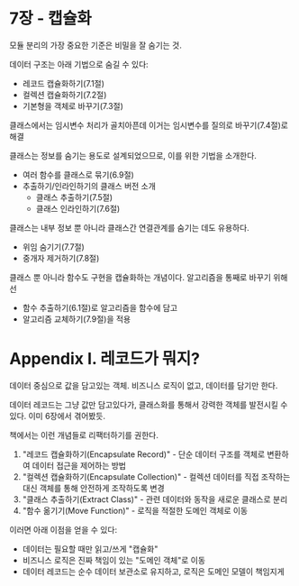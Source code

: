 # 7장 - 캡슐화

모듈 분리의 가장 중요한 기준은 비밀을 잘 숨기는 것.

데이터 구조는 아래 기법으로 숨길 수 있다:
- 레코드 캡슐화하기(7.1절)
- 컬렉션 캡슐화하기(7.2절)
- 기본형을 객체로 바꾸기(7.3절)

클래스에서는 임시변수 처리가 골치아픈데 이거는 임시변수를 질의로 바꾸기(7.4절)로 해결

클래스는 정보를 숨기는 용도로 설계되었으므로, 이를 위한 기법을 소개한다.
- 여러 함수를 클래스로 묶기(6.9절)
- 추출하기/인라인하기의 클래스 버전 소개
    - 클래스 추출하기(7.5절)
    - 클래스 인라인하기(7.6절)

클래스는 내부 정보 뿐 아니라 클래스간 연결관계를 숨기는 데도 유용하다.
- 위임 숨기기(7.7절)
- 중개자 제거하기(7.8절)

클래스 뿐 아니라 함수도 구현을 캡슐화하는 개념이다. 알고리즘을 통째로 바꾸기 위해선
- 함수 추출하기(6.1절)로 알고리즘을 함수에 담고
- 알고리즘 교체하기(7.9절)을 적용

# Appendix I. 레코드가 뭐지?

데이터 중심으로 값을 담고있는 객체. 비즈니스 로직이 없고, 데이터를 담기만 한다.

데이터 레코드는 그냥 값만 담고있다가, 클래스화를 통해서 강력한 객체를 발전시킬 수 있다. 이미 6장에서 겪어봤듯.

책에서는 이런 개념들로 리팩터하기를 권한다.

1. "레코드 캡슐화하기(Encapsulate Record)" - 단순 데이터 구조를 객체로 변환하여 데이터 접근을 제어하는 방법
2. "컬렉션 캡슐화하기(Encapsulate Collection)" - 컬렉션 데이터를 직접 조작하는 대신 객체를 통해 안전하게 조작하도록 변경
3. "클래스 추출하기(Extract Class)" - 관련 데이터와 동작을 새로운 클래스로 분리
4. "함수 옮기기(Move Function)" - 로직을 적절한 도메인 객체로 이동

이러면 아래 이점을 얻을 수 있다:

- 데이터는 필요할 때만 읽고/쓰게 "캡슐화"
- 비즈니스 로직은 진짜 책임이 있는 "도메인 객체"로 이동
- 데이터 레코드는 순수 데이터 보관소로 유지하고, 로직은 도메인 모델이 책임지게

